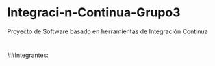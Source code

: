 # Integraci-n-Continua-Grupo3
Proyecto de Software basado en herramientas de Integración Continua
#
##Integrantes:
